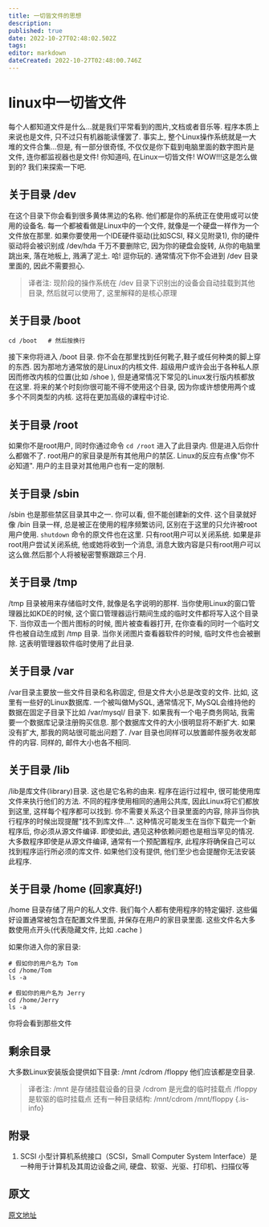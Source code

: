 ```yaml
---
title: 一切皆文件的思想
description: 
published: true
date: 2022-10-27T02:48:02.502Z
tags: 
editor: markdown
dateCreated: 2022-10-27T02:48:00.746Z
---
```


# linux中一切皆文件
每个人都知道文件是什么...就是我们平常看到的图片,文档或者音乐等. 程序本质上来说也是文件, 只不过只有机器能读懂罢了. 事实上, 整个Linux操作系统就是一大堆的文件合集...但是, 有一部分很奇怪, 不仅仅是你下载到电脑里面的数字图片是文件, 连你都监视器也是文件! 你知道吗, 在Linux一切皆文件! WOW!!!这是怎么做到的? 我们来探索一下吧.

## 关于目录 /dev
在这个目录下你会看到很多黄体黑边的名称. 他们都是你的系统正在使用或可以使用的设备名. 每一个都被看做是Linux中的一个文件, 就像是一个硬盘一样作为一个文件放在那里. 如果你要使用一个IDE硬件驱动(比如SCSI, 释义见附录1), 你的硬件驱动将会被识别成 /dev/hda  千万不要删除它, 因为你的硬盘会旋转, 从你的电脑里跳出来, 落在地板上, 溅满了泥土. 哈! 逗你玩的. 通常情况下你不会进到 /dev 目录里面的, 因此不需要担心.

> 译者注: 现阶段的操作系统在 /dev 目录下识别出的设备会自动挂载到其他目录, 然后就可以使用了, 这里解释的是核心原理

## 关于目录 /boot
```
cd /boot   # 然后按换行
```
接下来你将进入 /boot 目录. 你不会在那里找到任何靴子,鞋子或任何种类的脚上穿的东西. 因为那地方通常放的是Linux的内核文件. 超级用户或许会出于各种私人原因而修改内核的位置(比如 /shoe ), 但是通常情况下常见的Linux发行版内核都放在这里. 将来的某个时刻你很可能不得不使用这个目录, 因为你或许想使用两个或多个不同类型的内核. 这将在更加高级的课程中讨论.

## 关于目录 /root
如果你不是root用户, 同时你通过命令 `cd /root` 进入了此目录内. 但是进入后你什么都做不了. root用户的家目录是所有其他用户的禁区. Linux的反应有点像"你不必知道". 用户的主目录对其他用户也有一定的限制.

## 关于目录 /sbin
/sbin 也是那些禁区目录其中之一. 你可以看, 但不能创建新的文件. 这个目录就好像 /bin 目录一样, 总是被正在使用的程序频繁访问, 区别在于这里的只允许被root用户使用. `shutdown` 命令的原文件也在这里. 只有root用户可以关闭系统. 如果是非root用户尝试关闭系统, 他或她将收到一个消息, 消息大致内容是只有root用户可以这么做.然后那个人将被秘密警察跟踪三个月.

## 关于目录 /tmp
/tmp 目录被用来存储临时文件, 就像是名字说明的那样. 当你使用Linux的窗口管理器比如KDE的时候, 这个窗口管理器运行期间生成的临时文件都将写入这个目录下. 当你双击一个图片图标的时候, 图片被查看器打开, 在你查看的同时一个临时文件也被自动生成到 /tmp 目录. 当你关闭图片查看器软件的时候, 临时文件也会被删除. 这表明管理器软件临时使用了此目录.

## 关于目录 /var
/var目录主要放一些文件目录和名称固定, 但是文件大小总是改变的文件. 比如, 这里有一些好的Linux数据库. 一个被叫做MySQL, 通常情况下, MySQL会维持他的数据在固定子目录下比如 /var/mysql/ 目录下. 如果我有一个电子商务网站, 我需要一个数据库记录注册购买信息. 那个数据库文件的大小很明显将不断扩大. 如果没有扩大, 那我的网站很可能出问题了. /var 目录也同样可以放置邮件服务收发邮件的内容. 同样的, 邮件大小也各不相同.

## 关于目录 /lib
/lib是库文件(library)目录. 这也是它名称的由来. 程序在运行过程中, 很可能使用库文件来执行他们的方法. 不同的程序使用相同的通用公共库, 因此Linux将它们都放到这里, 这样每个程序都可以找到. 你不需要关系这个目录里面的内容, 除非当你执行程序的时候出现提醒"找不到库文件...". 这种情况可能发生在当你下载完一个新程序后, 你必须从源文件编译. 即使如此, 遇见这种依赖问题也是相当罕见的情况. 大多数程序即使是从源文件编译, 通常有一个预配置程序, 此程序将确保自己可以找到程序运行所必须的库文件. 如果他们没有提供, 他们至少也会提醒你无法安装此程序.

## 关于目录 /home (回家真好!)
/home 目录存储了用户的私人文件. 我们每个人都有使用程序的特定偏好. 这些偏好设置通常被包含在配置文件里面, 并保存在用户的家目录里面. 这些文件名大多数使用点开头(代表隐藏文件, 比如 .cache )

如果你进入你的家目录:

```
# 假如你的用户名为 Tom
cd /home/Tom
ls -a

# 假如你的用户名为 Jerry
cd /home/Jerry
ls -a
```
你将会看到那些文件

## 剩余目录
大多数Linux安装版会提供如下目录:
/mnt
/cdrom
/floppy
他们应该都是空目录. 
> 译者注:
/mnt 是存储挂载设备的目录
/cdrom 是光盘的临时挂载点
/floppy 是软驱的临时挂载点
还有一种目录结构:
/mnt/cdrom
/mnt/floppy
{.is-info}



























## 附录
1. SCSI
小型计算机系统接口（SCSI，Small Computer System Interface）是一种用于计算机及其周边设备之间, 硬盘、软驱、光驱、打印机、扫描仪等

## 原文
[原文地址](https://www.linux.org/threads/in-linux-everything-is-a-file.4251/)